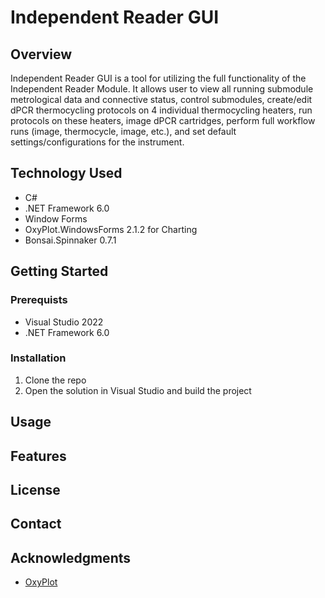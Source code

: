 # Independent Reader GUI

## Overview
Independent Reader GUI is a tool for utilizing the full functionality of the Independent Reader Module. It allows user to view all running submodule metrological data and connective status, control submodules, create/edit dPCR thermocycling protocols on 4 individual thermocycling heaters, run protocols on these heaters, image dPCR cartridges, perform full workflow runs (image, thermocycle, image, etc.), and set default settings/configurations for the instrument.

## Technology Used
- C#
- .NET Framework 6.0
- Window Forms
- OxyPlot.WindowsForms 2.1.2 for Charting
- Bonsai.Spinnaker 0.7.1

## Getting Started
### Prerequists
- Visual Studio 2022
- .NET Framework 6.0
### Installation
1. Clone the repo
2. Open the solution in Visual Studio and build the project

## Usage

## Features

## License

## Contact

## Acknowledgments
- [OxyPlot](https://github.com/oxyplot/oxyplot)
